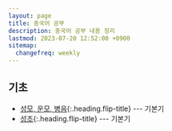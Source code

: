 ```yaml
---
layout: page
title: 중국어 공부
description: 중국어 공부 내용 정리
lastmod: 2023-07-20 12:52:00 +0900
sitemap:
  changefreq: weekly
---
```


## 기초
* [성모, 운모, 병음]{:.heading.flip-title} --- 기본기
* [성조]{:.heading.flip-title} --- 기본기

[성모, 운모, 병음]: basic.md
[성조]: tone.md